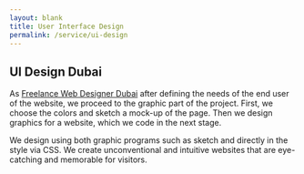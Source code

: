 ```yaml
---
layout: blank
title: User Interface Design
permalink: /service/ui-design
---
```


## UI Design Dubai

As [Freelance Web Designer Dubai](/) after defining the needs of the end user of the website, we proceed to the graphic part of the project. First, we choose the colors and sketch a mock-up of the page. Then we design graphics for a website, which we code in the next stage.
							
We design using both graphic programs such as sketch and directly in the style via CSS.
We create unconventional and intuitive websites that are eye-catching and memorable for visitors.